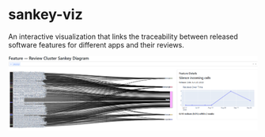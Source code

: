 # sankey-viz
An interactive visualization that links the traceability between released software features for different apps and their reviews.

![Sankey Diagram Screenshot](assets/sankey-screenshot.png)
